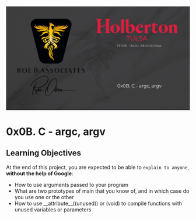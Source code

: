 ![0x0B. C - argc, argv banner](https://github.com/ronroeandassociates/assets/blob/master/images/0x0B_c-argc_argv_banner.png)

# 0x0B. C - argc, argv

## Learning Objectives

At the end of this project, you are expected to be able to `explain to anyone`, **without the help of Google**:

- How to use arguments passed to your program
- What are two prototypes of main that you know of, and in which case do you use one or the other
- How to use \_\_attribute\_\_((unused)) or (void) to compile functions with unused variables or parameters
